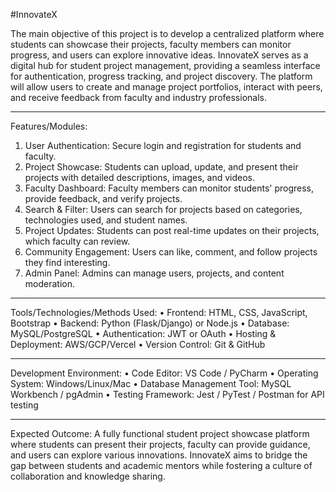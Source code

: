 #InnovateX

The main objective of this project is to develop a centralized platform where students can showcase their projects, faculty members can monitor progress, and users can explore innovative ideas. InnovateX serves as a digital hub for student project management, providing a seamless interface for authentication, progress tracking, and project discovery. The platform will allow users to create and manage project portfolios, interact with peers, and receive feedback from faculty and industry professionals.
________________________________________
Features/Modules:
1.	User Authentication: Secure login and registration for students and faculty.
2.	Project Showcase: Students can upload, update, and present their projects with detailed descriptions, images, and videos.
3.	Faculty Dashboard: Faculty members can monitor students' progress, provide feedback, and verify projects.
4.	Search & Filter: Users can search for projects based on categories, technologies used, and student names.
5.	Project Updates: Students can post real-time updates on their projects, which faculty can review.
6.	Community Engagement: Users can like, comment, and follow projects they find interesting.
7.	Admin Panel: Admins can manage users, projects, and content moderation.
________________________________________
Tools/Technologies/Methods Used:
•	Frontend: HTML, CSS, JavaScript, Bootstrap
•	Backend: Python (Flask/Django) or Node.js
•	Database: MySQL/PostgreSQL
•	Authentication: JWT or OAuth
•	Hosting & Deployment: AWS/GCP/Vercel
•	Version Control: Git & GitHub
________________________________________
Development Environment:
•	Code Editor: VS Code / PyCharm
•	Operating System: Windows/Linux/Mac
•	Database Management Tool: MySQL Workbench / pgAdmin
•	Testing Framework: Jest / PyTest / Postman for API testing
________________________________________
Expected Outcome:
A fully functional student project showcase platform where students can present their projects, faculty can provide guidance, and users can explore various innovations. InnovateX aims to bridge the gap between students and academic mentors while fostering a culture of collaboration and knowledge sharing.
